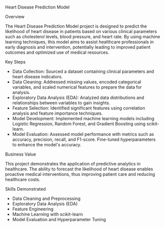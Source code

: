 Heart Disease Prediction Model

Overview

The Heart Disease Prediction Model project is designed to predict the likelihood of heart disease in patients based on various clinical parameters such as cholesterol levels, blood pressure, and heart rate. By using machine learning techniques, this model aims to assist healthcare professionals in early diagnosis and intervention, potentially leading to improved patient outcomes and optimized use of medical resources.

Key Steps

- Data Collection: Sourced a dataset containing clinical parameters and heart disease indicators.
- Data Cleaning: Addressed missing values, encoded categorical variables, and scaled numerical features to prepare the data for analysis.
- Exploratory Data Analysis (EDA): Analyzed data distributions and relationships between variables to gain insights.
- Feature Selection: Identified significant features using correlation analysis and feature importance techniques.
- Model Development: Implemented machine learning models including Logistic Regression, Random Forest, and Gradient Boosting using scikit-learn.
- Model Evaluation: Assessed model performance with metrics such as accuracy, precision, recall, and F1-score. Fine-tuned hyperparameters to enhance the model's accuracy.

Business Value

This project demonstrates the application of predictive analytics in healthcare. The ability to forecast the likelihood of heart disease enables proactive medical interventions, thus improving patient care and reducing healthcare costs.

Skills Demonstrated

- Data Cleaning and Preprocessing
- Exploratory Data Analysis (EDA)
- Feature Engineering
- Machine Learning with scikit-learn
- Model Evaluation and Hyperparameter Tuning
